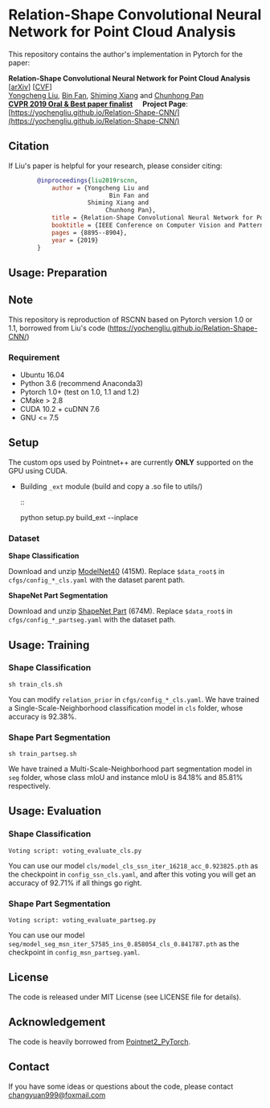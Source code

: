 Relation-Shape Convolutional Neural Network for Point Cloud Analysis
===
This repository contains the author's implementation in Pytorch for the paper:

__Relation-Shape Convolutional Neural Network for Point Cloud Analysis__ [[arXiv](https://arxiv.org/abs/1904.07601)] [[CVF](http://openaccess.thecvf.com/content_CVPR_2019/papers/Liu_Relation-Shape_Convolutional_Neural_Network_for_Point_Cloud_Analysis_CVPR_2019_paper.pdf)]
<br>
[Yongcheng Liu](https://yochengliu.github.io/), [Bin Fan](http://www.nlpr.ia.ac.cn/fanbin/), [Shiming Xiang](https://scholar.google.com/citations?user=0ggsACEAAAAJ&hl=zh-CN) and [Chunhong Pan](http://people.ucas.ac.cn/~0005314)
<br>
[__CVPR 2019 Oral & Best paper finalist__](http://cvpr2019.thecvf.com/) &nbsp;&nbsp;&nbsp; __Project Page__: [https://yochengliu.github.io/Relation-Shape-CNN/](https://yochengliu.github.io/Relation-Shape-CNN/)

## Citation

If Liu's paper is helpful for your research, please consider citing:   
```BibTex
        @inproceedings{liu2019rscnn,   
            author = {Yongcheng Liu and    
                            Bin Fan and    
                      Shiming Xiang and   
                           Chunhong Pan},   
            title = {Relation-Shape Convolutional Neural Network for Point Cloud Analysis},   
            booktitle = {IEEE Conference on Computer Vision and Pattern Recognition (CVPR)},    
            pages = {8895--8904},  
            year = {2019}   
        }   
```
## Usage: Preparation

## Note
This repository is reproduction of RSCNN based on Pytorch version 1.0 or 1.1, borrowed from Liu's code (https://yochengliu.github.io/Relation-Shape-CNN/)

### Requirement

- Ubuntu 16.04
- Python 3.6 (recommend Anaconda3)
- Pytorch 1.0+ (test on 1.0, 1.1 and 1.2)
- CMake > 2.8
- CUDA 10.2 + cuDNN 7.6
- GNU <= 7.5

Setup
-----
The custom ops used by Pointnet++ are currently **ONLY** supported on the GPU using CUDA.
* Building `_ext` module (build and copy a .so file to utils/)

  ::

    python setup.py build_ext --inplace



### Dataset
__Shape Classification__

Download and unzip [ModelNet40](https://shapenet.cs.stanford.edu/media/modelnet40_ply_hdf5_2048.zip) (415M). Replace `$data_root$` in `cfgs/config_*_cls.yaml` with the dataset parent path.

__ShapeNet Part Segmentation__

Download and unzip [ShapeNet Part](https://shapenet.cs.stanford.edu/media/shapenetcore_partanno_segmentation_benchmark_v0_normal.zip) (674M). Replace `$data_root$` in `cfgs/config_*_partseg.yaml` with the dataset path.

## Usage: Training
### Shape Classification

    sh train_cls.sh
        
You can modify `relation_prior` in `cfgs/config_*_cls.yaml`. We have trained a Single-Scale-Neighborhood classification model in `cls` folder, whose accuracy is 92.38%.
        
### Shape Part Segmentation

    sh train_partseg.sh
        
We have trained a Multi-Scale-Neighborhood part segmentation model in `seg` folder, whose class mIoU and instance mIoU is 84.18% and 85.81% respectively.

## Usage: Evaluation
### Shape Classification

    Voting script: voting_evaluate_cls.py
        
You can use our model `cls/model_cls_ssn_iter_16218_acc_0.923825.pth` as the checkpoint in `config_ssn_cls.yaml`, and after this voting you will get an accuracy of 92.71% if all things go right.

### Shape Part Segmentation

    Voting script: voting_evaluate_partseg.py
        
You can use our model `seg/model_seg_msn_iter_57585_ins_0.858054_cls_0.841787.pth` as the checkpoint in `config_msn_partseg.yaml`.

## License

The code is released under MIT License (see LICENSE file for details).

## Acknowledgement

The code is heavily borrowed from [Pointnet2_PyTorch](https://github.com/erikwijmans/Pointnet2_PyTorch).
        
## Contact

If you have some ideas or questions about the code, please contact <changyuan999@foxmail.com>
